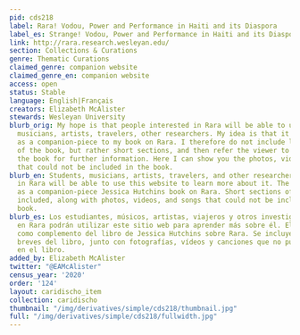 ```yaml
---
pid: cds218
label: Rara! Vodou, Power and Performance in Haiti and its Diaspora
label_es: Strange! Vodou, Power and Performance in Haiti and its Diaspora
link: http://rara.research.wesleyan.edu/
section: Collections & Curations
genre: Thematic Curations
claimed_genre: companion website
claimed_genre_en: companion website
access: open
status: Stable
language: English|Français
creators: Elizabeth McAlister
stewards: Wesleyan University
blurb_orig: My hope is that people interested in Rara will be able to use this website—students,
  musicians, artists, travelers, other researchers. My idea is that it will serve
  as a companion-piece to my book on Rara. I therefore do not include large sections
  of the book, but rather short sections, and then refer the viewer to sections of
  the book for further information. Here I can show you the photos, videos, and songs
  that could not be included in the book.
blurb_en: Students, musicians, artists, travelers, and other researchers interested
  in Rara will be able to use this website to learn more about it. The site serves
  as a companion-piece Jessica Hutchins book on Rara. Short sections of the book are
  included, along with photos, videos, and songs that could not be included in the
  book.
blurb_es: Los estudiantes, músicos, artistas, viajeros y otros investigadores interesados
  ​​en Rara podrán utilizar este sitio web para aprender más sobre él. El sitio sirve
  como complemento del libro de Jessica Hutchins sobre Rara. Se incluyen secciones
  breves del libro, junto con fotografías, vídeos y canciones que no pudieron incluirse
  en el libro.
added_by: Elizabeth McAlister
twitter: "@EAMcAlister"
census_year: '2020'
order: '124'
layout: caridischo_item
collection: caridischo
thumbnail: "/img/derivatives/simple/cds218/thumbnail.jpg"
full: "/img/derivatives/simple/cds218/fullwidth.jpg"
---
```

